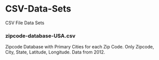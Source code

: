 # CSV-Data-Sets
CSV File Data Sets

### zipcode-database-USA.csv

Zipcode Database with Primary Cities for each Zip Code. Only Zipcode, City, State, Latitude, Longitude. Data from 2012.
